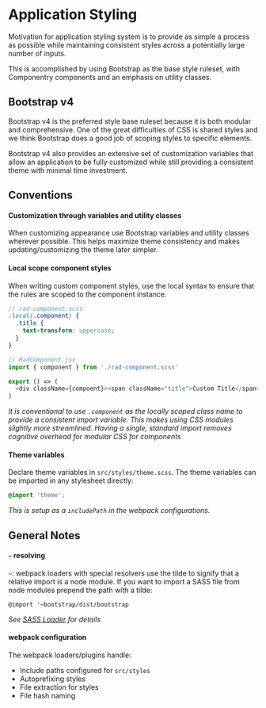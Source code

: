 # Application Styling
Motivation for application styling system is to provide as simple a process as
possible while maintaining consistent styles across a potentially large number of
inputs.

This is accomplished by using Bootstrap as the base style ruleset, with Componentry
components and an emphasis on utility classes.

## Bootstrap v4
Bootstrap v4 is the preferred style base ruleset because it is both modular and
comprehensive. One of the great difficulties of CSS is shared styles and we think
Bootstrap does a good job of scoping styles to specific elements.

Bootstrap v4 also provides an extensive set of customization variables that allow
an application to be fully customized while still providing a consistent theme with
minimal time investment.

## Conventions

#### Customization through variables and utility classes
When customizing appearance use Bootstrap variables and utility classes wherever
possible. This helps maximize theme consistency and makes updating/customizing the
theme later simpler.

#### Local scope component styles
When writing custom component styles, use the local syntax to ensure that the rules
are scoped to the component instance.

```scss
// rad-component.scss
:local(.component) {
  .title {
    text-transform: uppercase;
  }
}
```
```javascript
// RadComponent.jsx
import { component } from './rad-component.scss'

export () => (
  <div className={compoent}><span className="title">Custom Title</span></div>
)
```

_It is conventional to use `.component` as the locally scoped class name to provide
a consistent import variable. This makes using CSS modules slightly more
streamlined. Having a single, standard import removes cognitive overhead for modular
CSS for components_

#### Theme variables
Declare theme variables in `src/styles/theme.scss`. The theme variables can be
imported in any stylesheet directly:

```scss
@import 'theme';
```

_This is setup as a `includePath` in the webpack configurations._

## General Notes
#### `~` resolving
`~`: webpack loaders with special resolvers use the tilde to signify that a relative
import is a node module. If you want to import a SASS file from node modules prepend
the path with a tilde:

`@import '~bootstrap/dist/bootstrap`

_See [SASS Loader][] for details_

#### webpack configuration
The webpack loaders/plugins handle:
- Include paths configured for `src/styles`
- Autoprefixing styles
- File extraction for styles
- File hash naming

<!-- Links -->
[SASS Loader]: https://github.com/webpack-contrib/sass-loader#imports
